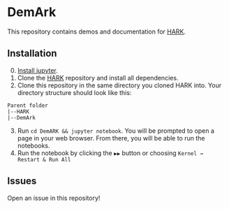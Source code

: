 # DemArk

This repository contains demos and documentation for [HARK](https://github.com/econ-ark/HARK).

## Installation

0. [Install jupyter](https://jupyter.org/install).
1. Clone the [HARK](https://github.com/econ-ark/HARK) repository and install all dependencies.
2. Clone this repository in the same directory you cloned HARK into. Your directory structure should look like this:
  ```
  Parent folder
  |--HARK
  |--DemArk
  ```
3. Run `cd DemARK && jupyter notebook`. You will be prompted to open a page in your web browser. From there, you will be able to run the notebooks.
4. Run the notebook by clicking the `▶▶` button or choosing `Kernel → Restart & Run All`

## Issues

Open an issue in this repository!
